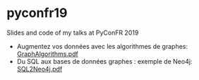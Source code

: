 # pyconfr19

Slides and code of my talks at PyConFR 2019

- Augmentez vos données avec les algorithmes de graphes: [GraphAlgorithms.pdf](GraphAlgorithms.pdf)
- Du SQL aux bases de données graphes : exemple de Neo4j: [SQL2Neo4j.pdf](SQL2Neo4j.pdf)

